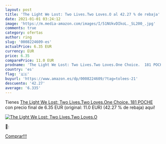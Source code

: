 ```yaml
---
layout: post
title: 'The Light We Lost: Two Lives.Two Loves.O al 42.27 % de rebaja'
date: 2021-01-01 03:24:12
image: 'https://m.media-amazon.com/images/I/51NUkvDIkoL._SL200_.jpg'
comments: true
category: ofertas
author: ring
slug: '0008224609-es'
actualPrice: 6.35 EUR
currency: EUR
price: 6.35
comparePrice: 11.0 EUR
prodname: 'The Light We Lost: Two Lives.Two Loves.One Choice.  181 POCHE '
country: 'es'
flag: '🇪🇸'
buyurl: 'https://www.amazon.es/dp/0008224609/?tag=tolees-21'
descuento: '42.27'
average: '6.335'
---
```


Tienes [The Light We Lost: Two Lives.Two Loves.One Choice.  181 POCHE ](https://www.amazon.es/dp/0008224609/?tag=tolees-21) con precio final de  6.35 EUR (original: 11.0 EUR) (42.27 %  de rebaja) aqui!

[![The Light We Lost: Two Lives.Two Loves.O](https://m.media-amazon.com/images/I/51NUkvDIkoL._SL200_.jpg)](https://www.amazon.es/dp/0008224609/?tag=tolees-21)

🔎:


[Comprar!!!](https://www.amazon.es/dp/0008224609/?tag=tolees-21)

